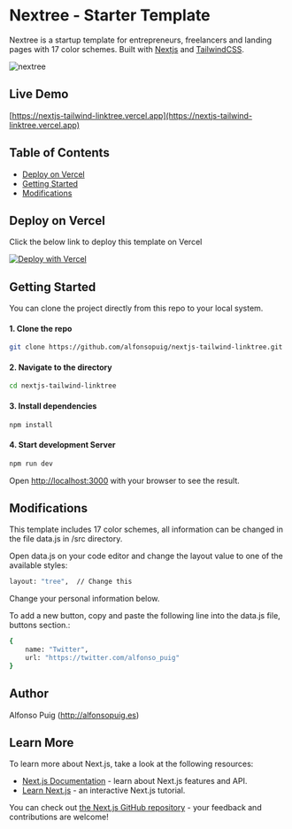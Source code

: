 # Nextree - Starter Template

Nextree is a startup template for entrepreneurs, freelancers and landing pages with 17 color schemes. Built with [Nextjs](https://nextjs.org/) and [TailwindCSS](https://tailwindcss.com/).

![nextree](https://user-images.githubusercontent.com/13857079/202289792-5a0fdcde-7e97-41a9-b0be-1cc720c3e9c8.jpg)

## Live Demo

[https://nextjs-tailwind-linktree.vercel.app](https://nextjs-tailwind-linktree.vercel.app)

## Table of Contents

- [Deploy on Vercel](#deploy-on-vercel)
- [Getting Started](#getting-started)
- [Modifications](#modifications)


## Deploy on Vercel

Click the below link to deploy this template on Vercel

[![Deploy with Vercel](https://vercel.com/button)](https://vercel.com/new/clone?repository-url=https%3A%2F%2Fgithub.com%2Falfonsopuig%2Fnextjs-tailwind-linktree)

## Getting Started

You can clone the project directly from this repo to your local system.

#### 1. Clone the repo

```bash
git clone https://github.com/alfonsopuig/nextjs-tailwind-linktree.git
```

#### 2. Navigate to the directory

```bash
cd nextjs-tailwind-linktree
```

#### 3. Install dependencies

```bash
npm install
```

#### 4. Start development Server

```bash
npm run dev
```

Open [http://localhost:3000](http://localhost:3000) with your browser to see the result.


## Modifications

This template includes 17 color schemes, all information can be changed in the file data.js in /src directory.

Open data.js on your code editor and change the layout value to one of the available styles:

```bash
layout: "tree",  // Change this
```

Change your personal information below.

To add a new button, copy and paste the following line into the data.js file, buttons section.:

```bash
{       
    name: "Twitter", 
    url: "https://twitter.com/alfonso_puig" 
}
```

## Author
Alfonso Puig (http://alfonsopuig.es)


## Learn More

To learn more about Next.js, take a look at the following resources:

- [Next.js Documentation](https://nextjs.org/docs) - learn about Next.js features and API.
- [Learn Next.js](https://nextjs.org/learn) - an interactive Next.js tutorial.

You can check out [the Next.js GitHub repository](https://github.com/vercel/next.js/) - your feedback and contributions are welcome!
